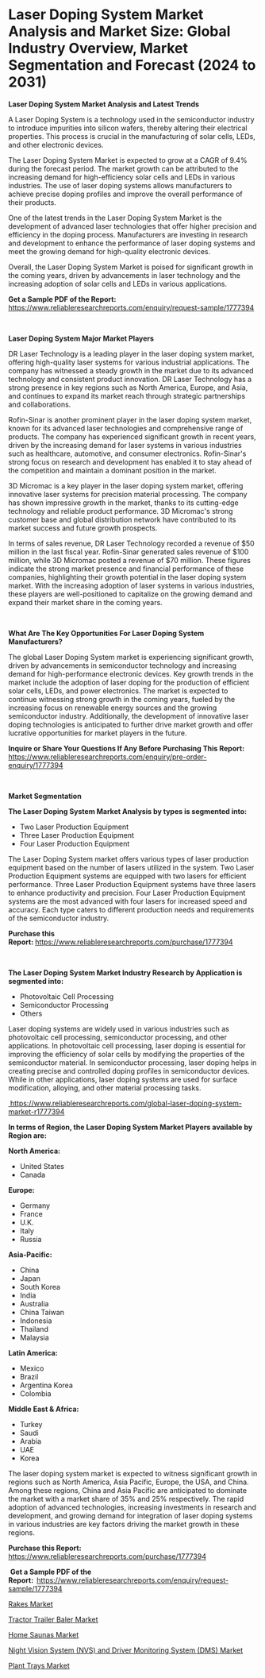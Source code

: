 <p><h1>Laser Doping System Market Analysis and Market Size: Global Industry Overview, Market Segmentation and Forecast (2024 to 2031)</h1></p><p><strong>Laser Doping System Market Analysis and Latest Trends</strong></p>
<p><p>A Laser Doping System is a technology used in the semiconductor industry to introduce impurities into silicon wafers, thereby altering their electrical properties. This process is crucial in the manufacturing of solar cells, LEDs, and other electronic devices.</p><p>The Laser Doping System Market is expected to grow at a CAGR of 9.4% during the forecast period. The market growth can be attributed to the increasing demand for high-efficiency solar cells and LEDs in various industries. The use of laser doping systems allows manufacturers to achieve precise doping profiles and improve the overall performance of their products.</p><p>One of the latest trends in the Laser Doping System Market is the development of advanced laser technologies that offer higher precision and efficiency in the doping process. Manufacturers are investing in research and development to enhance the performance of laser doping systems and meet the growing demand for high-quality electronic devices.</p><p>Overall, the Laser Doping System Market is poised for significant growth in the coming years, driven by advancements in laser technology and the increasing adoption of solar cells and LEDs in various applications.</p></p>
<p><strong>Get a Sample PDF of the Report:&nbsp;</strong> <a href="https://www.reliableresearchreports.com/enquiry/request-sample/1777394">https://www.reliableresearchreports.com/enquiry/request-sample/1777394</a></p>
<p>&nbsp;</p>
<p><strong>Laser Doping System Major Market Players</strong></p>
<p><p>DR Laser Technology is a leading player in the laser doping system market, offering high-quality laser systems for various industrial applications. The company has witnessed a steady growth in the market due to its advanced technology and consistent product innovation. DR Laser Technology has a strong presence in key regions such as North America, Europe, and Asia, and continues to expand its market reach through strategic partnerships and collaborations.</p><p>Rofin-Sinar is another prominent player in the laser doping system market, known for its advanced laser technologies and comprehensive range of products. The company has experienced significant growth in recent years, driven by the increasing demand for laser systems in various industries such as healthcare, automotive, and consumer electronics. Rofin-Sinar's strong focus on research and development has enabled it to stay ahead of the competition and maintain a dominant position in the market.</p><p>3D Micromac is a key player in the laser doping system market, offering innovative laser systems for precision material processing. The company has shown impressive growth in the market, thanks to its cutting-edge technology and reliable product performance. 3D Micromac's strong customer base and global distribution network have contributed to its market success and future growth prospects.</p><p>In terms of sales revenue, DR Laser Technology recorded a revenue of $50 million in the last fiscal year. Rofin-Sinar generated sales revenue of $100 million, while 3D Micromac posted a revenue of $70 million. These figures indicate the strong market presence and financial performance of these companies, highlighting their growth potential in the laser doping system market. With the increasing adoption of laser systems in various industries, these players are well-positioned to capitalize on the growing demand and expand their market share in the coming years.</p></p>
<p>&nbsp;</p>
<p><strong>What Are The Key Opportunities For Laser Doping System Manufacturers?</strong></p>
<p><p>The global Laser Doping System market is experiencing significant growth, driven by advancements in semiconductor technology and increasing demand for high-performance electronic devices. Key growth trends in the market include the adoption of laser doping for the production of efficient solar cells, LEDs, and power electronics. The market is expected to continue witnessing strong growth in the coming years, fueled by the increasing focus on renewable energy sources and the growing semiconductor industry. Additionally, the development of innovative laser doping technologies is anticipated to further drive market growth and offer lucrative opportunities for market players in the future.</p></p>
<p><strong>Inquire or Share Your Questions If Any Before Purchasing This Report:</strong> <a href="https://www.reliableresearchreports.com/enquiry/pre-order-enquiry/1777394">https://www.reliableresearchreports.com/enquiry/pre-order-enquiry/1777394</a></p>
<p>&nbsp;</p>
<p><strong>Market Segmentation</strong></p>
<p><strong>The Laser Doping System Market Analysis by types is segmented into:</strong></p>
<p><ul><li>Two Laser Production Equipment</li><li>Three Laser Production Equipment</li><li>Four Laser Production Equipment</li></ul></p>
<p><p>The Laser Doping System market offers various types of laser production equipment based on the number of lasers utilized in the system. Two Laser Production Equipment systems are equipped with two lasers for efficient performance. Three Laser Production Equipment systems have three lasers to enhance productivity and precision. Four Laser Production Equipment systems are the most advanced with four lasers for increased speed and accuracy. Each type caters to different production needs and requirements of the semiconductor industry.</p></p>
<p><strong>Purchase this Report:&nbsp;</strong><a href="https://www.reliableresearchreports.com/purchase/1777394">https://www.reliableresearchreports.com/purchase/1777394</a></p>
<p>&nbsp;</p>
<p><strong>The Laser Doping System Market Industry Research by Application is segmented into:</strong></p>
<p><ul><li>Photovoltaic Cell Processing</li><li>Semiconductor Processing</li><li>Others</li></ul></p>
<p><p>Laser doping systems are widely used in various industries such as photovoltaic cell processing, semiconductor processing, and other applications. In photovoltaic cell processing, laser doping is essential for improving the efficiency of solar cells by modifying the properties of the semiconductor material. In semiconductor processing, laser doping helps in creating precise and controlled doping profiles in semiconductor devices. While in other applications, laser doping systems are used for surface modification, alloying, and other material processing tasks.</p></p>
<p><a href="https://www.reliableresearchreports.com/global-laser-doping-system-market-r1777394">&nbsp;https://www.reliableresearchreports.com/global-laser-doping-system-market-r1777394</a></p>
<p><strong>In terms of Region, the Laser Doping System Market Players available by Region are:</strong></p>
<p>
    <p> <strong> North America: </strong>
        <ul>
            <li>United States</li>
            <li>Canada</li>
        </ul>
        </p> 
    <p> <strong> Europe: </strong>
        <ul>
            <li>Germany</li>
            <li>France</li>
            <li>U.K.</li>
            <li>Italy</li>
            <li>Russia</li>
        </ul>
        </p> 
    <p> <strong> Asia-Pacific: </strong>
        <ul>
            <li>China</li>
            <li>Japan</li>
            <li>South Korea</li>
            <li>India</li>
            <li>Australia</li>
            <li>China Taiwan</li>
            <li>Indonesia</li>
            <li>Thailand</li>
            <li>Malaysia</li>
        </ul>
        </p> 
    <p> <strong> Latin America: </strong>
        <ul>
            <li>Mexico</li>
            <li>Brazil</li>
            <li>Argentina Korea</li>
            <li>Colombia</li>
        </ul>
        </p> 
    <p> <strong> Middle East & Africa: </strong>
        <ul>
            <li>Turkey</li>
            <li>Saudi</li>
            <li>Arabia</li>
            <li>UAE</li>
            <li>Korea</li>
        </ul>
    </p>
    </p>
<p><p>The laser doping system market is expected to witness significant growth in regions such as North America, Asia Pacific, Europe, the USA, and China. Among these regions, China and Asia Pacific are anticipated to dominate the market with a market share of 35% and 25% respectively. The rapid adoption of advanced technologies, increasing investments in research and development, and growing demand for integration of laser doping systems in various industries are key factors driving the market growth in these regions.</p></p>
<p><strong>Purchase this Report: </strong><a href="https://www.reliableresearchreports.com/purchase/1777394">https://www.reliableresearchreports.com/purchase/1777394</a></p>
<p>&nbsp;<strong>Get a Sample PDF of the Report:&nbsp;&nbsp;</strong><a href="https://www.reliableresearchreports.com/enquiry/request-sample/1777394">https://www.reliableresearchreports.com/enquiry/request-sample/1777394</a></p>
<p><strong></strong></p>
<p><p><a href="https://medium.com/@graciakennyta2311/rakes-market-trends-focusing-on-rakes-market-insight-and-forecast-analysis-2024-2031-44aca490c468">Rakes Market</a></p><p><a href="https://github.com/josesg55/Market-Research-Report-List-3/blob/main/tractor-trailer-baler-market.md">Tractor Trailer Baler Market</a></p><p><a href="https://medium.com/@clairhane1992/global-home-saunas-market-exploring-market-share-market-trends-and-future-growth-818681f77fd7">Home Saunas Market</a></p><p><a href="https://github.com/indrystar/Market-Research-Report-List-4/blob/main/night-vision-system-nvs-and-driver-monitoring-system-dms-market.md">Night Vision System (NVS) and Driver Monitoring System (DMS) Market</a></p><p><a href="https://medium.com/@scottroberts2661/deep-dive-into-the-plant-trays-market-itstrends-market-segmentation-and-competitive-analysis-283640891778">Plant Trays Market</a></p></p>